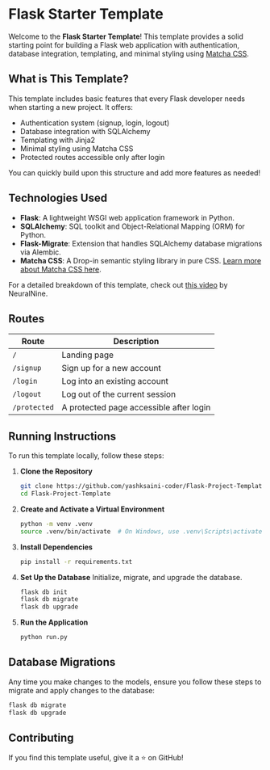 # Flask Starter Template

Welcome to the **Flask Starter Template**! This template provides a solid starting point for building a Flask web application with authentication, database integration, templating, and minimal styling using [Matcha CSS](https://matcha.mizu.sh/).

## What is This Template?

This template includes basic features that every Flask developer needs when starting a new project. It offers:
- Authentication system (signup, login, logout)
- Database integration with SQLAlchemy
- Templating with Jinja2
- Minimal styling using Matcha CSS
- Protected routes accessible only after login

You can quickly build upon this structure and add more features as needed!

## Technologies Used

- **Flask**: A lightweight WSGI web application framework in Python.
- **SQLAlchemy**: SQL toolkit and Object-Relational Mapping (ORM) for Python.
- **Flask-Migrate**: Extension that handles SQLAlchemy database migrations via Alembic.
- **Matcha CSS**: A Drop-in semantic styling library in pure CSS. [Learn more about Matcha CSS here](https://matcha.mizu.sh/).

For a detailed breakdown of this template, check out [this video](https://youtu.be/oQ5UfJqW5Jo) by NeuralNine.

## Routes

| Route        | Description                               |
|--------------|-------------------------------------------|
| `/`          | Landing page                              |
| `/signup`    | Sign up for a new account                 |
| `/login`     | Log into an existing account              |
| `/logout`    | Log out of the current session            |
| `/protected` | A protected page accessible after login   |

## Running Instructions

To run this template locally, follow these steps:

1. **Clone the Repository**
   ```bash
   git clone https://github.com/yashksaini-coder/Flask-Project-Template
   cd Flask-Project-Template
   ```

2. **Create and Activate a Virtual Environment**
   ```bash
   python -m venv .venv
   source .venv/bin/activate  # On Windows, use .venv\Scripts\activate
   ```

3. **Install Dependencies**
   ```bash
   pip install -r requirements.txt
   ```

4. **Set Up the Database**
   Initialize, migrate, and upgrade the database.
   ```bash
   flask db init
   flask db migrate
   flask db upgrade
   ```

5. **Run the Application**
   ```bash
   python run.py
   ```

## Database Migrations

Any time you make changes to the models, ensure you follow these steps to migrate and apply changes to the database:

```bash
flask db migrate
flask db upgrade
```

## Contributing

If you find this template useful, give it a ⭐ on GitHub!
